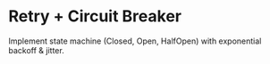 # Retry + Circuit Breaker

Implement state machine (Closed, Open, HalfOpen) with exponential backoff & jitter.
